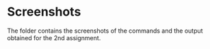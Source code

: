 # Screenshots

The folder contains the screenshots of the commands and the output obtained for the 2nd assignment. 
